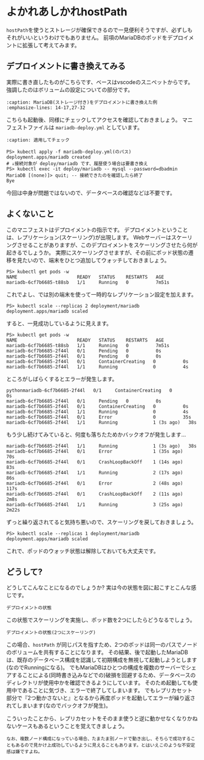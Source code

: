 # よかれあしかれhostPath

`hostPath`を使うとストレージが確保できるので一見便利そうですが、必ずしもそれがいいというわけでもありません。
前項のMariaDBのポッドをデプロイメントに拡張して考えてみます。

## デプロイメントに書き換えてみる

実際に書き直したものがこちらです、ベースはvscodeのスニペットからです。
強調したのはボリュームの設定についての部分です。

```{literalinclude} codes/mariadb-deploy.yml
:caption: MariaDB(ストレージ付き)をデプロイメントに書き換えた例
:emphasize-lines: 14-17,27-32
```

こちらも起動後、同様にチェックしてアクセスを確認しておきましょう。
マニフェストファイルは `mariadb-deploy.yml` としています。

```{code-block} pwsh
:caption: 適用してチェック

PS> kubectl apply -f mariadb-deploy.yml(のパス)
deployment.apps/mariadb created
# ↓接続対象が deploy/mariadb です、履歴使う場合は要書き換え
PS> kubectl exec -it deploy/mariadb -- mysql --password=dbadmin
MariaDB [(none)]> quit; -- 接続できたのを確認したら終了
Bye
```

今回は中身が問題ではないので、データベースの確認などは不要です。

## よくないこと

このマニフェストはデプロイメントの指示です。
デプロイメントということは、レプリケーション(スケーリング)が出現します。
Webサーバーはスケーリングさせることがありますが、このデプロイメントをスケーリングさせたら何が起きるでしょうか。
実際にスケーリングさせますが、その前にポッド状態の遷移を見たいので、端末をひとつ追加してウォッチしておきましょう。

```{code-block} pwsh
PS> kubectl get pods -w
NAME                      READY   STATUS    RESTARTS   AGE
mariadb-6cf7b6685-t88sb   1/1     Running   0          7m51s
```

これでよし、では別の端末を使って一時的なレプリケーション設定を加えます。

```{code-block} pwsh
PS> kubectl scale --replicas 2 deployment/mariadb
deployment.apps/mariadb scaled
```


すると、一見成功しているように見えます。

```{code-block}
PS> kubectl get pods -w
NAME                      READY   STATUS    RESTARTS   AGE
mariadb-6cf7b6685-t88sb   1/1     Running   0          7m51s
mariadb-6cf7b6685-2f44l   0/1     Pending   0          0s
mariadb-6cf7b6685-2f44l   0/1     Pending   0          0s
mariadb-6cf7b6685-2f44l   0/1     ContainerCreating   0          0s
mariadb-6cf7b6685-2f44l   1/1     Running             0          4s
```

ところがしばらくするとエラーが発生します。

```{code-block}
pythonmariadb-6cf7b6685-2f44l   0/1     ContainerCreating   0          0s
mariadb-6cf7b6685-2f44l   0/1     Pending   0          0s
mariadb-6cf7b6685-2f44l   0/1     ContainerCreating   0          0s
mariadb-6cf7b6685-2f44l   1/1     Running             0          4s
mariadb-6cf7b6685-2f44l   0/1     Error               0          35s
mariadb-6cf7b6685-2f44l   1/1     Running             1 (3s ago)   38s
```

もう少し続けてみていると、何度も落ちたためかバックオフが発生します…

```{code-block}
mariadb-6cf7b6685-2f44l   1/1     Running             1 (3s ago)   38s
mariadb-6cf7b6685-2f44l   0/1     Error               1 (35s ago)   70s
mariadb-6cf7b6685-2f44l   0/1     CrashLoopBackOff    1 (14s ago)   83s
mariadb-6cf7b6685-2f44l   1/1     Running             2 (17s ago)   86s
mariadb-6cf7b6685-2f44l   0/1     Error               2 (48s ago)   117s
mariadb-6cf7b6685-2f44l   0/1     CrashLoopBackOff    2 (11s ago)   2m8s
mariadb-6cf7b6685-2f44l   1/1     Running             3 (25s ago)   2m22s
```

ずっと繰り返されてると気持ち悪いので、スケーリングを戻しておきましょう。

```{code-block} pwsh
PS> kubectl scale --replicas 1 deployment/mariadb
deployment.apps/mariadb scaled
```

これで、ポッドのウォッチ状態は解除しておいても大丈夫です。

## どうして?

どうしてこんなことになるのでしょうか?
実は今の状態を図に起こすとこんな感じです。

```{figure} images/hpshare.drawio.png
デプロイメントの状態
```

この状態でスケーリングを実施し、ポッド数を2つにしたらどうなるでしょう。

```{figure} images/hpshare-r2.drawio.png
デプロイメントの状態(2つにスケーリング)
```

この場合、`hostPath` が同じパスを指すため、2つのポッドは同一のパスでノードのボリュームを共有することになります。
その結果、後で起動したMariaDBは、既存のデータベース構成を認識して初期構成を無視して起動しようとします(なのでRunningになる)。
でもMariaDBはひとつの構成を複数のサーバーでシェアすることによる(同時書き込みなどでの)破損を回避するため、データベースのディレクトリが使用中かを確認できるようにしています。
そのため起動しても使用中であることに気づき、エラーで終了してしまいます。
でもレプリカセット部分で『2つ動かさないと』となるから再度ポッドを起動してエラーが繰り返されてしまいます(なのでバックオフが発生)。

こういったことから、レプリカセットをそのまま使うと逆に動かせなくなりかねないケースもあるということを覚えてきましょう。

```{tip}
なお、複数ノード構成になっている場合、たまたま別ノードで動き出し、そちらで成功することもあるので見かけ上成功しているように見えることもあります。とはいえこのような不安定感は嫌ですよね。
```

